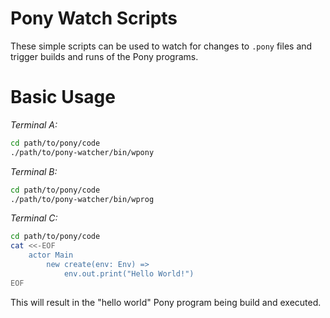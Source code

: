 # Pony Watch Scripts

These simple scripts can be used to watch for changes to `.pony` files and
trigger builds and runs of the Pony programs.

# Basic Usage

_Terminal A:_
```bash
cd path/to/pony/code
./path/to/pony-watcher/bin/wpony
```

_Terminal B:_
```bash
cd path/to/pony/code
./path/to/pony-watcher/bin/wprog
```

_Terminal C:_
```bash
cd path/to/pony/code
cat <<-EOF
	actor Main
		new create(env: Env) =>
			env.out.print("Hello World!")
EOF
```

This will result in the "hello world" Pony program being build and executed.
